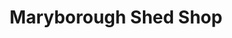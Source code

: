 ---
title: "Maryborough Shed Shop"
url: /maryborough/maryborough-shed-shop/
shop: garden furniture
---